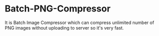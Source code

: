 # Batch-PNG-Compressor
It is Batch Image Compressor which can compress unlimited number of PNG images without uploading to server so it's very fast.
